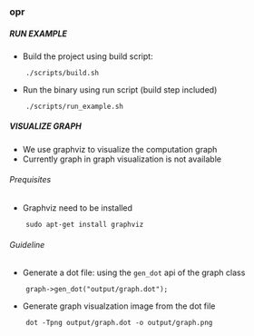 ### opr

##### RUN EXAMPLE
- Build the project using build script: 
```
    ./scripts/build.sh
```
- Run the binary using run script (build step included)
```
    ./scripts/run_example.sh
```

##### VISUALIZE GRAPH
- We use graphviz to visualize the computation graph
- Currently graph in graph visualization is not available
###### Prequisites
- Graphviz need to be installed
```
    sudo apt-get install graphviz
```
###### Guideline
- Generate a dot file: using the `gen_dot` api of the graph class
```
    graph->gen_dot("output/graph.dot");
```
- Generate graph visualzation image from the dot file
```
    dot -Tpng output/graph.dot -o output/graph.png
```
